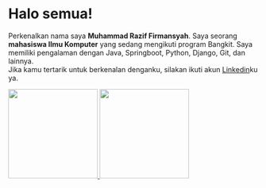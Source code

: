 # Halo semua! 

Perkenalkan nama saya **Muhammad Razif Firmansyah**.
Saya seorang **mahasiswa Ilmu Komputer** yang sedang mengikuti program Bangkit.
Saya memiliki pengalaman dengan Java, Springboot, Python, Django, Git, dan lainnya.\
Jika kamu tertarik untuk berkenalan denganku, silakan ikuti akun [Linkedin](https://www.linkedin.com/in/muhammad-razif-firmansyah)ku ya.

<p align="left">
<a href="https://github.com/fmuhammadrazif">
  <img height="180em" src="https://github-readme-stats-eight-theta.vercel.app/api?username=fmuhammadrazif&show_icons=true&theme=algolia&include_all_commits=true&count_private=true"/>
  <img height="180em" src="https://github-readme-stats-eight-theta.vercel.app/api/top-langs/?username=fmuhammadrazif&layout=compact&langs_count=8&theme=algolia"/>
</a>
</p>
